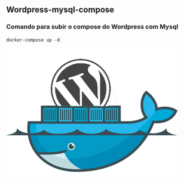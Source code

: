 ## Wordpress-mysql-compose

### Comando para subir o compose do Wordpress com Mysql 

```
docker-compose up -d
```
![compose](https://github.com/fernandodebrando/docker-for-dev/blob/master/wordpress-mysql-compose/Wordpress_Docker.png)



